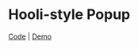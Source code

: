 # Hooli-style Popup

[Code](https://github.com/AaLin-Git/Hooli-style-Popup) | [Demo](https://aalin-git.github.io/Hooli-style-Popup/)
